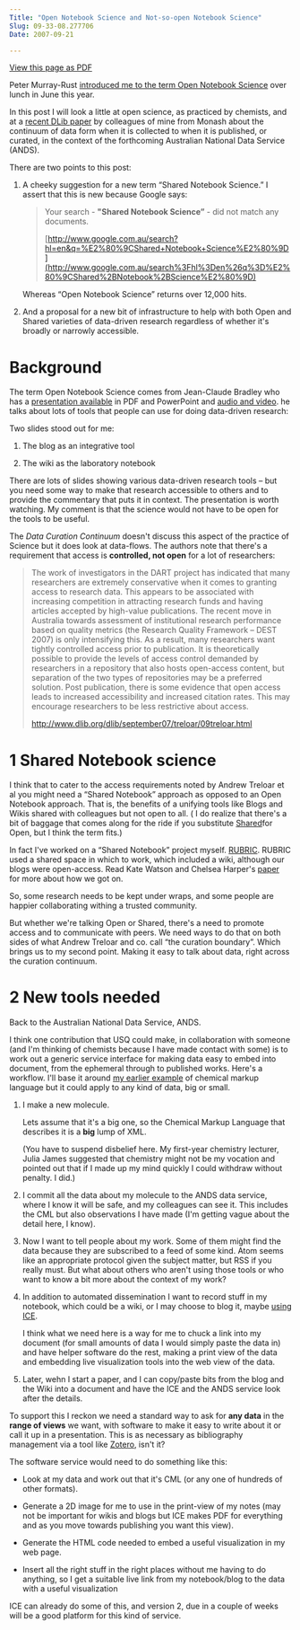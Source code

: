 ```yaml
---
Title: "Open Notebook Science and Not-so-open Notebook Science"
Slug: 09-33-08.277706
Date: 2007-09-21

---
```

<div>

[View this page as PDF](/blog/2007/09/21/09-33-08.277706/100.pdf)

Peter Murray-Rust [introduced me to the term Open Notebook
Science](http://wwmm.ch.cam.ac.uk/blogs/murrayrust/?p=468) over lunch in
June this year.

In this post I will look a little at open science, as practiced by
chemists, and at a [recent DLib
paper](http://www.dlib.org/dlib/september07/treloar/09treloar.html) by
colleagues of mine from Monash about the continuum of data form when it
is collected to when it is published, or curated, in the context of the
forthcoming Australian National Data Service (ANDS).

There are two points to this post:

1.  A cheeky suggestion for a new term <span
    class="spCh spChx201c">“</span>Shared Notebook Science.<span
    class="spCh spChx201d">”</span> I assert that this is new because
    Google says:

    > Your search - **"Shared Notebook Science<span
    > class="spCh spChx201d">”</span>** - did not match any documents.
    >
    > [http://www.google.com.au/search?hl=en&q=%E2%80%9CShared+Notebook+Science%E2%80%9D](http://www.google.com.au/search%3Fhl%3Den%26q%3D%E2%80%9CShared%2BNotebook%2BScience%E2%80%9D)

    Whereas <span class="spCh spChx201c">“</span>Open Notebook
    Science<span class="spCh spChx201d">”</span> returns over 12,000
    hits.

2.  And a proposal for a new bit of infrastructure to help with both
    Open and Shared varieties of data-driven research regardless of
    whether it's broadly or narrowly accessible.

# <span id="id2"></span>Background

The term Open Notebook Science comes from Jean-Claude Bradley who has a
[presentation
available](http://precedings.nature.com/documents/39/version/1) in PDF
and PowerPoint and [audio and
video](http://drexel-coas-talks-mp3-podcast.blogspot.com/2007/03/open-notebook-science-acs-march07-jcb.html).
he talks about lots of tools that people can use for doing data-driven
research:

Two slides stood out for me:

1.  The blog as an integrative tool

2.  The wiki as the laboratory notebook

There are lots of slides showing various data-driven research tools
<span class="spCh spChx2013">–</span> but you need some way to make that
research accessible to others and to provide the commentary that puts it
in context. The presentation is worth watching. My comment is that the
science would not have to be open for the tools to be useful.

The *Data Curation Continuum* doesn't discuss this aspect of the
practice of Science but it does look at data-flows. The authors note
that there's a requirement that access is **controlled, not open** for a
lot of researchers:

> The work of investigators in the DART project has indicated that many
> researchers are extremely conservative when it comes to granting
> access to research data. This appears to be associated with increasing
> competition in attracting research funds and having articles accepted
> by high-value publications. The recent move in Australia towards
> assessment of institutional research performance based on quality
> metrics (the Research Quality Framework <span
> class="spCh spChx2013">–</span> DEST 2007) is only intensifying this.
> As a result, many researchers want tightly controlled access prior to
> publication. It is theoretically possible to provide the levels of
> access control demanded by researchers in a repository that also hosts
> open-access content, but separation of the two types of repositories
> may be a preferred solution. Post publication, there is some evidence
> that open access leads to increased accessibility and increased
> citation rates. This may encourage researchers to be less restrictive
> about access.
>
> <http://www.dlib.org/dlib/september07/treloar/09treloar.html>

# <span id="id4"></span>1 Shared Notebook science

I think that to cater to the access requirements noted by Andrew Treloar
et al you might need a <span class="spCh spChx201c">“</span>Shared
Notebook<span class="spCh spChx201d">”</span> approach as opposed to an
Open Notebook approach. That is, the benefits of a unifying tools like
Blogs and Wikis shared with colleagues but not open to all. ( I do
realize that there's a bit of baggage that comes along for the ride if
you substitute [Shared](http://en.wikipedia.org/wiki/Shared_source)for
Open, but I think the term fits.)

In fact I've worked on a <span class="spCh spChx201c">“</span>Shared
Notebook<span class="spCh spChx201d">”</span> project myself.
[RUBRIC](http://rubric.edu.au/). RUBRIC used a shared space in which to
work, which included a wiki, although our blogs were open-access. Read
Kate Watson and Chelsea Harper's
[paper](http://www.caudit.edu.au/educauseaustralasia07/authors_papers/Watson-112.pdf%20)
for more about how we got on.

So, some research needs to be kept under wraps, and some people are
happier collaborating withing a trusted community.

But whether we're talking Open or Shared, there's a need to promote
access and to communicate with peers. We need ways to do that on both
sides of what Andrew Treloar and co. call <span
class="spCh spChx201c">“</span>the curation boundary<span
class="spCh spChx201d">”</span>. Which brings us to my second point.
Making it easy to talk about data, right across the curation continuum.

# <span id="id5"></span>2 New tools needed

Back to the Australian National Data Service, ANDS.

I think one contribution that USQ could make, in collaboration with
someone (and I'm thinking of chemists because I have made contact with
some) is to work out a generic service interface for making data easy to
embed into document, from the ephemeral through to published works.
Here's a workflow. I'll base it around [my earlier
example](http://ptsefton.com/blog/2007/06/22/cml_demo) of chemical
markup language but it could apply to any kind of data, big or small.

1.  I make a new molecule.

    Lets assume that it's a big one, so the Chemical Markup Language
    that describes it is a **big** lump of XML.

    (You have to suspend disbelief here. My first-year chemistry
    lecturer, Julia James suggested that chemistry might not be my
    vocation and pointed out that if I made up my mind quickly I could
    withdraw without penalty. I did.)

2.  I commit all the data about my molecule to the ANDS data service,
    where I know it will be safe, and my colleagues can see it. This
    includes the CML but also observations I have made (I'm getting
    vague about the detail here, I know).

3.  Now I want to tell people about my work. Some of them might find the
    data because they are subscribed to a feed of some kind. Atom seems
    like an appropriate protocol given the subject matter, but RSS if
    you really must. But what about others who aren't using those tools
    or who want to know a bit more about the context of my work?

4.  In addition to automated dissemination I want to record stuff in my
    notebook, which could be a wiki, or I may choose to blog it, maybe
    [using
    ICE](http://icecms.blogspot.com/2007/09/publish-to-blogger-from-ice-look-at-how.html).

    I think what we need here is a way for me to chuck a link into my
    document (for small amounts of data I would simply paste the data
    in) and have helper software do the rest, making a print view of the
    data and embedding live visualization tools into the web view of the
    data.

5.  Later, wehn I start a paper, and I can copy/paste bits from the blog
    and the Wiki into a document and have the ICE and the ANDS service
    look after the details.

To support this I reckon we need a standard way to ask for **any data**
in the **range of views** we want, with software to make it easy to
write about it or call it up in a presentation. This is as necessary as
bibliography management via a tool like
[Zotero](http://www.zotero.org/), isn't it?

The software service would need to do something like this:

-   Look at my data and work out that it's CML (or any one of hundreds
    of other formats).

-   Generate a 2D image for me to use in the print-view of my notes (may
    not be important for wikis and blogs but ICE makes PDF for
    everything and as you move towards publishing you want this view).

-   Generate the HTML code needed to embed a useful visualization in my
    web page.

-   Insert all the right stuff in the right places without me having to
    do anything, so I get a suitable live link from my notebook/blog to
    the data with a useful visualization

ICE can already do some of this, and version 2, due in a couple of weeks
will be a good platform for this kind of service.

</div>
